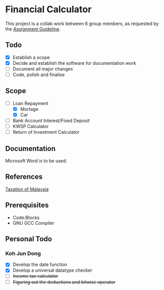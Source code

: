 # Financial Calculator

This project is a collab work between 6 group members, as requested by the [Assignment Guideline](Assignment_Guideline.pdf).

## Todo

- [x] Establish a scope
- [x] Decide and establish the software for documentation work
- [ ] Document all major changes
- [ ] Code, polish and finalise

## Scope

- [ ] Loan Repayment
  - [x] Mortage
  - [x] Car
- [ ] Bank Account Interest/Fixed Deposit
- [ ] KWSP Calculator
- [ ] Return of Investment Calculator

## Documentation

Microsoft Word is to be used.

## References

[Taxation of Malaysia](https://www.pwc.com/my/en/assets/publications/2018-malaysian-tax-booklet.pdf)

## Prerequisites

- Code:Blocks
- GNU GCC Compiler

## Personal Todo

### Koh Jun Dong

- [x] Develop the date function
- [x] Develop a universal datatype checker
- [ ] ~~Income tax calculator~~
- [ ] ~~Figuring out the deductions and bitwise operator~~
